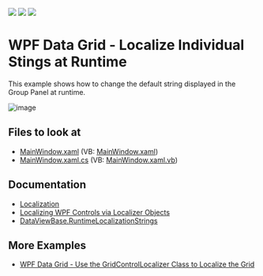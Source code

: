 <!-- default badges list -->
![](https://img.shields.io/endpoint?url=https://codecentral.devexpress.com/api/v1/VersionRange/128651745/21.1.5%2B)
[![](https://img.shields.io/badge/Open_in_DevExpress_Support_Center-FF7200?style=flat-square&logo=DevExpress&logoColor=white)](https://supportcenter.devexpress.com/ticket/details/E3978)
[![](https://img.shields.io/badge/📖_How_to_use_DevExpress_Examples-e9f6fc?style=flat-square)](https://docs.devexpress.com/GeneralInformation/403183)
<!-- default badges end -->
# WPF Data Grid - Localize Individual Stings at Runtime

This example shows how to change the default string displayed in the Group Panel at runtime.

![image](https://user-images.githubusercontent.com/65009440/172418189-99582594-1fae-4376-a976-e6125458a887.png)

<!-- default file list -->

## Files to look at

* [MainWindow.xaml](./CS/WpfApplication24/MainWindow.xaml) (VB: [MainWindow.xaml](./VB/WpfApplication24/MainWindow.xaml))
* [MainWindow.xaml.cs](./CS/WpfApplication24/MainWindow.xaml.cs) (VB: [MainWindow.xaml.vb](./VB/WpfApplication24/MainWindow.xaml.vb))

<!-- default file list end -->

## Documentation

* [Localization](http://docs.devexpress.com/WPF/7541/localization)
* [Localizing WPF Controls via Localizer Objects](http://docs.devexpress.com/WPF/7543/localization/localizing-wpf-controls-via-localizer-objects)
* [DataViewBase.RuntimeLocalizationStrings](http://docs.devexpress.com/WPF/DevExpress.Xpf.Grid.DataViewBase.RuntimeLocalizationStrings)

## More Examples

* [WPF Data Grid - Use the GridControlLocalizer Class to Localize the Grid](https://github.com/DevExpress-Examples/how-to-localize-the-dxgrid-control-via-the-gridcontrollocalizer-class-e962)
